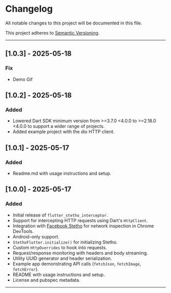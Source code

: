 # Changelog

All notable changes to this project will be documented in this file.

This project adheres to [Semantic Versioning](https://semver.org/).

---

## [1.0.3] - 2025-05-18
  ### Fix
- Demo Gif

## [1.0.2] - 2025-05-18

### Added

- Lowered Dart SDK minimum version from >=3.7.0 <4.0.0 to >=2.18.0 <4.0.0 to support a wider range
  of projects.
- Added example project with the dio HTTP client.

## [1.0.1] - 2025-05-17
### Added
- Readme.md with usage instructions and setup.

## [1.0.0] - 2025-05-17

### Added
- Initial release of `flutter_stetho_interceptor`.
- Support for intercepting HTTP requests using Dart's `HttpClient`.
- Integration with [Facebook Stetho](https://github.com/facebook/stetho) for network inspection in Chrome DevTools.
- Android-only support.
- `StethoFlutter.initialize()` for initializing Stetho.
- Custom `HttpOverrides` to hook into requests.
- Request/response monitoring with headers and body streaming.
- Utility UUID generator and header serialization.
- Example app demonstrating API calls (`fetchJson`, `fetchImage`, `fetchError`).
- README with usage instructions and setup.
- License and pubspec metadata.

---
